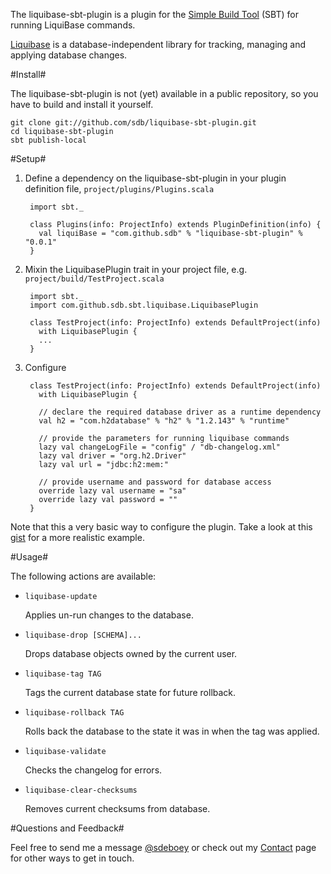 The liquibase-sbt-plugin is a plugin for the [Simple Build Tool](http://code.google.com/p/simple-build-tool/) (SBT) for running LiquiBase commands.

[Liquibase](http://www.liquibase.org/) is a database-independent library for tracking, managing and applying database changes.

#Install#

The liquibase-sbt-plugin is not (yet) available in a public repository, so you have to build and install it yourself.

    git clone git://github.com/sdb/liquibase-sbt-plugin.git
    cd liquibase-sbt-plugin
    sbt publish-local
    

#Setup#

1. Define a dependency on the liquibase-sbt-plugin in your plugin definition file, `project/plugins/Plugins.scala`

        import sbt._

        class Plugins(info: ProjectInfo) extends PluginDefinition(info) {
          val liquiBase = "com.github.sdb" % "liquibase-sbt-plugin" % "0.0.1"
        }

2. Mixin the LiquibasePlugin trait in your project file, e.g. `project/build/TestProject.scala`

        import sbt._
        import com.github.sdb.sbt.liquibase.LiquibasePlugin

        class TestProject(info: ProjectInfo) extends DefaultProject(info)
          with LiquibasePlugin {
          ...
        }

3. Configure

        class TestProject(info: ProjectInfo) extends DefaultProject(info)
          with LiquibasePlugin {

          // declare the required database driver as a runtime dependency
          val h2 = "com.h2database" % "h2" % "1.2.143" % "runtime"

          // provide the parameters for running liquibase commands
          lazy val changeLogFile = "config" / "db-changelog.xml"
          lazy val driver = "org.h2.Driver"
          lazy val url = "jdbc:h2:mem:"
          
          // provide username and password for database access
          override lazy val username = "sa"
          override lazy val password = ""
        }

  Note that this a very basic way to configure the plugin. Take a look at this [gist](http://gist.github.com/624275) for a more realistic example.

#Usage#

The following actions are available:

* `liquibase-update`

  Applies un-run changes to the database.

* `liquibase-drop [SCHEMA]...`

  Drops database objects owned by the current user.

* `liquibase-tag TAG`

  Tags the current database state for future rollback.

* `liquibase-rollback TAG`

  Rolls back the database to the state it was in when the tag was applied.

* `liquibase-validate`

  Checks the changelog for errors.

* `liquibase-clear-checksums`

  Removes current checksums from database.

#Questions and Feedback#

Feel free to send me a message [@sdeboey](http://twitter.com/sdeboey) or check out my [Contact](http://stefandeboey.be/contact) page for other ways to get in touch.
